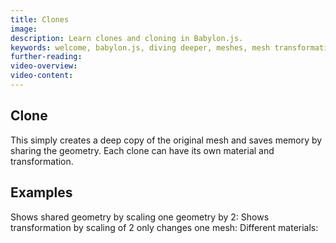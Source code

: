 ```yaml
---
title: Clones
image: 
description: Learn clones and cloning in Babylon.js.
keywords: welcome, babylon.js, diving deeper, meshes, mesh transformation, transformation, clones
further-reading:
video-overview:
video-content:
---
```


## Clone
This simply creates a deep copy of the original mesh and saves memory by sharing the geometry. Each clone can have its own material and transformation.

## Examples
Shows shared geometry by scaling one geometry by 2: <Playground id="#QMFPPE" title="Cloning Example 1" description="Simple example showing shared geometry by scaling one geometry by 2." image=""/> 
Shows transformation by scaling of 2 only changes one mesh: <Playground id="#QMFPPE#1" title="Cloning Example 2" description="Simple example showing transformation by scaling of 2 only changes one mesh." image=""/>
Different materials:  <Playground id="#QMFPPE#1" title="Cloning Example 3" description="Simple example of clones with different materials." image=""/>
